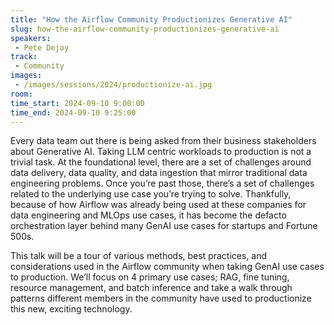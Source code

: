 ```yaml
---
title: "How the Airflow Community Productionizes Generative AI"
slug: how-the-airflow-community-productionizes-generative-ai
speakers:
 - Pete Dejoy
track:
 - Community
images:
 - /images/sessions/2024/productionize-ai.jpg 
room: 
time_start: 2024-09-10 9:00:00
time_end: 2024-09-10 9:25:00
---
```


Every data team out there is being asked from their business stakeholders about Generative AI. Taking LLM centric workloads to production is not a trivial task. At the foundational level, there are a set of challenges around data delivery, data quality, and data ingestion that mirror traditional data engineering problems. Once you’re past those, there’s a set of challenges related to the underlying use case you’re trying to solve. Thankfully, because of how Airflow was already being used at these companies for data engineering and MLOps use cases, it has become the defacto orchestration layer behind many GenAI use cases for startups and Fortune 500s. 

This talk will be a tour of various methods, best practices, and considerations used in the Airflow community when taking GenAI use cases to production. We’ll focus on 4 primary use cases; RAG, fine tuning, resource management, and batch inference and take a walk through patterns different members in the community have used to productionize this new, exciting technology. 
